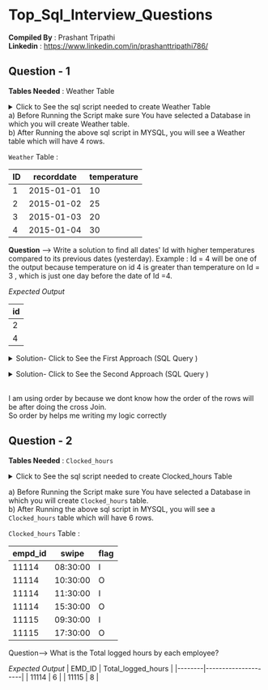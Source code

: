 # Top_Sql_Interview_Questions

**Compiled By** : Prashant Tripathi <br />
**Linkedin**    : https://www.linkedin.com/in/prashanttripathi786/ 

## Question - 1  

**Tables Needed** : Weather Table 

<details>
  <summary> Click to See the sql script  needed to create Weather Table </summary>

``` sql
CREATE TABLE weather (
    id INT PRIMARY KEY,
    recordDate DATE,
    temperature INT
);

-- Insert data into the table
INSERT INTO weather (id, recordDate, temperature) VALUES
(1, '2015-01-01', 10),
(2, '2015-01-02', 25),
(3, '2015-01-03', 20),
(4, '2015-01-04', 30);

``` 
<p>
  </details>
a) Before Running the Script make sure You have selected a Database in which you will create Weather table. <br/>
b) After Running the above sql script in MYSQL, you will see a Weather table which will have 4 rows. <br/>


<p>

`Weather` Table :

| ID | recorddate | temperature |
|----|------------|-------|
| 1  | 2015-01-01 | 10    |
| 2  | 2015-01-02 | 25    |
| 3  | 2015-01-03 | 20    |
| 4  | 2015-01-04 | 30    |

**Question** -->  Write a solution to find all dates' Id with higher temperatures compared to its previous dates (yesterday).
Example : Id = 4 will be one of the output because temperature  on id 4 is greater than temperature on Id = 3 , which is just one day before the date of Id =4. 

*Expected Output* <br />


| id      |
|---------|
|    2    |
|    4    |



<details>
  
  <summary> Solution- Click to See the First Approach  (SQL Query ) </summary> <br/>
  
``` sql
select 
b.id as id 
from weather a , weather b
where datediff( b.recorddate,a.recorddate)=1 and b.temperature > a.temperature 
order by a.recorddate
```
  </details>
</p>

<details>

<summary> Solution- Click to See the Second Approach  (SQL Query ) </summary> <br/>
   
``` sql
with cte as 
(   select a.id as aid,
           b.id as bid,
           datediff(b.recorddate,a.recorddate) as ddiff
    from weather a , weather b   -- This is Cross Join 
    where b.temperature > a.temperature 
    order by a.recorddate )

select bid as id
from 
cte where ddiff=1 ;

```

 </details>
</p>

<br/>
I am using order by because we dont know how the order of the rows will be after doing the cross Join.<br/>
So order by helps me writing my logic correctly
<br/>


## Question - 2

**Tables Needed** : `Clocked_hours`

<details>
  <summary> Click to See the sql script  needed to create Clocked_hours Table </summary>

```sql
create table clocked_hours(

empd_id int,

swipe time,

flag char

);

insert into clocked_hours values

(11114,'08:30','I'),

(11114,'10:30','O'),

(11114,'11:30','I'),

(11114,'15:30','O'),

(11115,'09:30','I'),

(11115,'17:30','O');
``` 
<p>
  </details>
  
a) Before Running the Script make sure You have selected a Database in which you will create `Clocked_hours` table. <br/>
b) After Running the above sql script in MYSQL, you will see a `Clocked_hours`  table which will have 6 rows.
<br/>


 `Clocked_hours` Table :
 
|empd_id| swipe      | flag |
|-------|------------|------|
| 11114 | 08:30:00   | I    |
| 11114 | 10:30:00   | O    |
| 11114 | 11:30:00   | I    |
| 11114 | 15:30:00   | O    |
| 11115 | 09:30:00   | I    |
| 11115 | 17:30:00   | O    |

Question--> What is the Total logged hours by each employee?

*Expected Output* 
| EMD_ID | Total_logged_hours |
|--------|---------------------|
| 11114  | 6                   |
| 11115  | 8                   |

